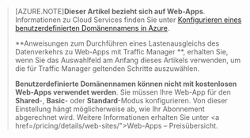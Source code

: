 > [AZURE.NOTE]**Dieser Artikel bezieht sich auf Web-Apps**. Informationen zu Cloud Services finden Sie unter <a href="/develop/net/common-tasks/custom-dns/">Konfigurieren eines benutzerdefinierten Domänennamens in Azure</a>.
>
> **Anweisungen zum Durchführen eines Lastenausgleichs des Datenverkehrs zu Web-Apps mit Traffic Manager **, erhalten Sie, wenn Sie das Auswahlfeld am Anfang dieses Artikels verwenden, um die für Traffic Manager geltenden Schritte auszuwählen.
>
> **Benutzerdefinierte Domänennamen können nicht mit kostenlosen Web-Apps verwendet werden**. Sie müssen Ihre Web-App für den **Shared**-, **Basic**- oder **Standard**-Modus konfigurieren. Von dieser Einstellung hängt möglicherweise ab, wie Ihr Abonnement abgerechnet wird. Weitere Informationen erhalten Sie unter <a href=/pricing/details/web-sites/">Web-Apps – Preisübersicht</a>.

<!---HONumber=July15_HO4-->